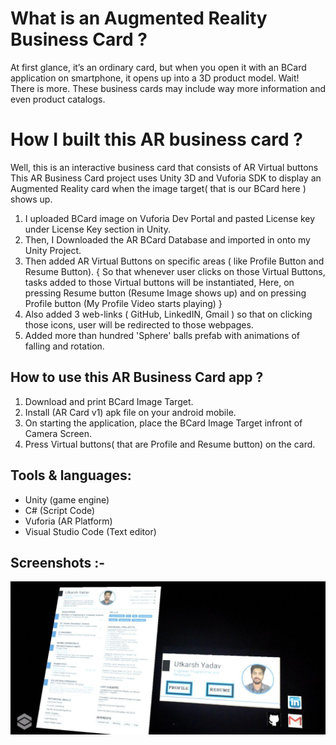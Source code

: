 

# What is an Augmented Reality Business Card ?
At first glance, it’s an ordinary card, but when you open it with an BCard application on smartphone,
it opens up into a 3D product model. 
Wait! There is more. These business cards may include way more information and even product catalogs.

# How I built this AR business card ?

Well, this is an interactive business card that consists of AR Virtual buttons
This AR Business Card project uses Unity 3D and Vuforia SDK to display an Augmented Reality card when
the image target( that is our BCard here ) shows up. 

1) I uploaded BCard image on Vuforia Dev Portal and pasted License key under License Key section in Unity.
2) Then, I Downloaded the AR BCard Database and imported in onto my Unity Project.
3) Then added AR Virtual Buttons on specific areas ( like Profile Button and Resume Button).
   { So that whenever user clicks on those Virtual Buttons, tasks added to those Virtual buttons will be instantiated,
     Here, on pressing Resume button (Resume Image shows up)
     and on pressing Profile button (My Profile Video starts playing)
   }
 4) Also added 3 web-links ( GitHub, LinkedIN, Gmail ) so that on clicking those icons, user will be redirected to those webpages.
 5) Added more than hundred 'Sphere' balls prefab with animations of falling and rotation.

## How to use this AR Business Card app ?
  1. Download and print BCard Image Target.  
  2. Install (AR Card v1) apk file on your android mobile.
  3. On starting the application, place the BCard Image Target infront of Camera Screen.
  4. Press Virtual buttons( that are Profile and Resume button) on the card.
  
## Tools & languages:
- Unity (game engine)
- C# (Script Code)
- Vuforia (AR Platform)
- Visual Studio Code (Text editor)

## Screenshots :-

<img src="https://github.com/utkarsh-yadav1231/Augmented-Reality/blob/master/AR%20Business%20Card/Screenshots/Bcard%20(8).jpg" alt="My cool logo"/>

